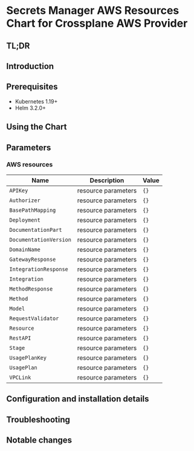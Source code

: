 <!--- app-name: Apache -->

# Secrets Manager AWS Resources Chart for Crossplane AWS Provider

## TL;DR

## Introduction

## Prerequisites

- Kubernetes 1.19+
- Helm 3.2.0+

## Using the Chart

## Parameters

### AWS resources

| Name                   | Description         | Value |
| ---------------------- | ------------------- | ----- |
| `APIKey`               | resource parameters | `{}`  |
| `Authorizer`           | resource parameters | `{}`  |
| `BasePathMapping`      | resource parameters | `{}`  |
| `Deployment`           | resource parameters | `{}`  |
| `DocumentationPart`    | resource parameters | `{}`  |
| `DocumentationVersion` | resource parameters | `{}`  |
| `DomainName`           | resource parameters | `{}`  |
| `GatewayResponse`      | resource parameters | `{}`  |
| `IntegrationResponse`  | resource parameters | `{}`  |
| `Integration`          | resource parameters | `{}`  |
| `MethodResponse`       | resource parameters | `{}`  |
| `Method`               | resource parameters | `{}`  |
| `Model`                | resource parameters | `{}`  |
| `RequestValidator`     | resource parameters | `{}`  |
| `Resource`             | resource parameters | `{}`  |
| `RestAPI`              | resource parameters | `{}`  |
| `Stage`                | resource parameters | `{}`  |
| `UsagePlanKey`         | resource parameters | `{}`  |
| `UsagePlan`            | resource parameters | `{}`  |
| `VPCLink`              | resource parameters | `{}`  |


## Configuration and installation details


## Troubleshooting


## Notable changes
